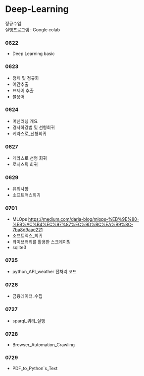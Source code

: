 # Deep-Learning       
정규수업   
실행프로그램 : Google colab        
     

### 0622
* Deep Learning basic

### 0623
* 정제 및 정규화
* 어간추출
* 표제어 추출
* 불용어

### 0624
* 머신러닝 개요
* 경사하강법 및 선형회귀
* 케라스로_선형회귀

### 0627
* 케라스로 선형 회귀
* 로지스틱 회귀

### 0629
* 유의사항
* 소프트맥스회귀

### 0701
* MLOps
https://medium.com/daria-blog/mlops-%EB%9E%80-%EB%AC%B4%EC%97%87%EC%9D%BC%EA%B9%8C-7ba8d9aae221
* 소프트맥스_회귀
* 라이브러리를 활용한 스크레이핑
* sqlite3

### 0725
* python_API_weather 전처리 코드

### 0726
* 금융데이터_수집

### 0727
* sparql_쿼리_실행

### 0728
* Browser_Automation_Crawling

### 0729 
* PDF_to_Python`s_Text